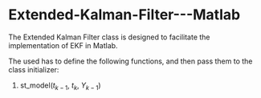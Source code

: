 # Extended-Kalman-Filter---Matlab
The Extended Kalman Filter class is designed to facilitate the implementation of EKF in Matlab.

The used has to define the following functions, and then pass them to the class initializer:
1. st_model($t_{k-1}$, $t_{k}$, $Y_{k-1}$)

